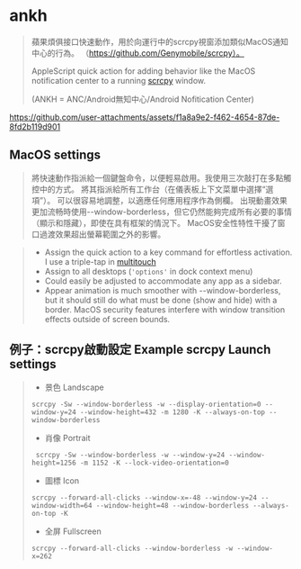 # ankh
> 蘋果煩俱接口快速動作，用於向運行中的scrcpy視窗添加類似MacOS通知中心的行為。
> （https://github.com/Genymobile/scrcpy）。
> 
> AppleScript quick action for adding behavior like the MacOS notification center to a running [scrcpy](https://github.com/Genymobile/scrcpy
) window.
>
> (ANKH = ANC/Android無知中心/Android Nofitication Center)

https://github.com/user-attachments/assets/f1a8a9e2-f462-4654-87de-8fd2b119d901

## MacOS settings

> 將快速動作指派給一個鍵盤命令，以便輕易啟用。我使用三次敲打在多點觸控中的方式。
> 將其指派給所有工作台（在儀表板上下文菜單中選擇“選項”）。
> 可以很容易地調整，以適應任何應用程序作為側欄。
> 出現動畫效果更加流畅時使用--window-borderless，但它仍然能夠完成所有必要的事情（顯示和隱藏），即使在具有框架的情況下。 MacOS安全性特性干擾了窗口過渡效果超出螢幕範圍之外的影響。

> * Assign the quick action to a key command for effortless activation. I use a triple-tap in [multitouch](https://multitouch.app/)
> * Assign to all desktops (``'options'`` in dock context menu)
> * Could easily be adjusted to accommodate any app as a sidebar.
> * Appear animation is much smoother with --window-borderless, but it should still do what must be done (show and hide) with a border. MacOS security features interfere with window transition effects outside of screen bounds.

## 例子：scrcpy啟動設定 Example scrcpy Launch settings

> * 景色 Landscape
> ```
> scrcpy -Sw --window-borderless -w --display-orientation=0 --window-y=24 --window-height=432 -m 1280 -K --always-on-top --window-borderless
> ```
> * 肖像 Portrait
> ```
>  scrcpy -Sw --window-borderless -w --window-y=24 --window-height=1256 -m 1152 -K --lock-video-orientation=0
>  ```
> *  圖標 Icon
> ```
> scrcpy --forward-all-clicks --window-x=-48 --window-y=24 --window-width=64 --window-height=48 --window-borderless --always-on-top -K
> ```
> * 全屏 Fullscreen
> ```
> scrcpy --forward-all-clicks --window-borderless -w --window-x=262
> ```



